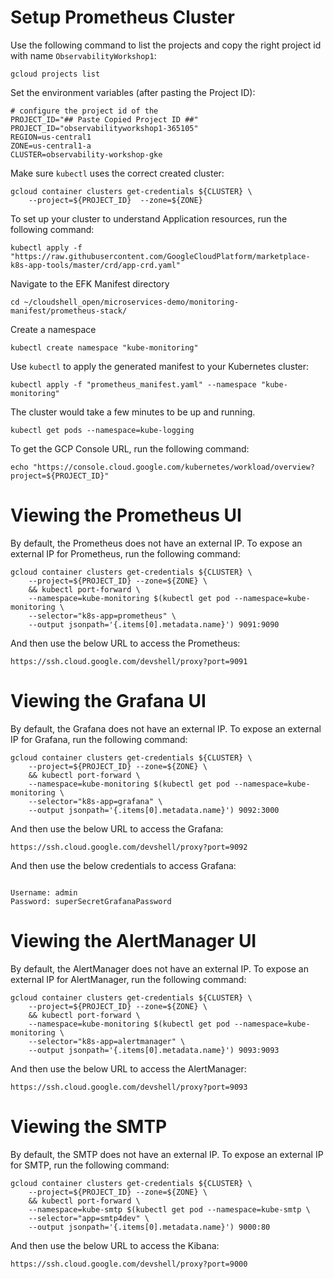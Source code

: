 # Setup Prometheus Cluster
Use the following command to list the projects and copy the right project id with name  `ObservabilityWorkshop1`:

```
gcloud projects list
```

Set the environment variables (after pasting the Project ID):

```
# configure the project id of the 
PROJECT_ID="## Paste Copied Project ID ##"
PROJECT_ID="observabilityworkshop1-365105"
REGION=us-central1
ZONE=us-central1-a
CLUSTER=observability-workshop-gke
```

Make sure `kubectl` uses the correct created cluster:

```
gcloud container clusters get-credentials ${CLUSTER} \
	--project=${PROJECT_ID}  --zone=${ZONE}
```

To set up your cluster to understand Application resources, run the following command:
```
kubectl apply -f "https://raw.githubusercontent.com/GoogleCloudPlatform/marketplace-k8s-app-tools/master/crd/app-crd.yaml"
```

Navigate to the EFK Manifest directory

```
cd ~/cloudshell_open/microservices-demo/monitoring-manifest/prometheus-stack/
```


Create a namespace

```
kubectl create namespace "kube-monitoring"
```


Use `kubectl` to apply the generated manifest to your Kubernetes cluster:

```
kubectl apply -f "prometheus_manifest.yaml" --namespace "kube-monitoring"
```

The cluster would take a few minutes to be up and running.

```
kubectl get pods --namespace=kube-logging
```

To get the GCP Console URL, run the following command:

```
echo "https://console.cloud.google.com/kubernetes/workload/overview?project=${PROJECT_ID}"
```



# Viewing the Prometheus UI
By default, the Prometheus does not have an external IP. To expose an external IP for Prometheus, run the following command:

```
gcloud container clusters get-credentials ${CLUSTER} \
	--project=${PROJECT_ID} --zone=${ZONE} \
	&& kubectl port-forward \
	--namespace=kube-monitoring $(kubectl get pod --namespace=kube-monitoring \
	--selector="k8s-app=prometheus" \
	--output jsonpath='{.items[0].metadata.name}') 9091:9090
```

And then use the below URL to access the Prometheus:

```
https://ssh.cloud.google.com/devshell/proxy?port=9091
```


# Viewing the Grafana UI
By default, the Grafana does not have an external IP. To expose an external IP for Grafana, run the following command:

```
gcloud container clusters get-credentials ${CLUSTER} \
	--project=${PROJECT_ID} --zone=${ZONE} \
	&& kubectl port-forward \
	--namespace=kube-monitoring $(kubectl get pod --namespace=kube-monitoring \
	--selector="k8s-app=grafana" \
	--output jsonpath='{.items[0].metadata.name}') 9092:3000
```

And then use the below URL to access the Grafana:

```
https://ssh.cloud.google.com/devshell/proxy?port=9092
```

And then use the below credentials to access Grafana:

```

Username: admin
Password: superSecretGrafanaPassword

```

# Viewing the AlertManager UI
By default, the AlertManager does not have an external IP. To expose an external IP for AlertManager, run the following command:

```
gcloud container clusters get-credentials ${CLUSTER} \
	--project=${PROJECT_ID} --zone=${ZONE} \
	&& kubectl port-forward \
	--namespace=kube-monitoring $(kubectl get pod --namespace=kube-monitoring \
	--selector="k8s-app=alertmanager" \
	--output jsonpath='{.items[0].metadata.name}') 9093:9093
```

And then use the below URL to access the AlertManager:

```
https://ssh.cloud.google.com/devshell/proxy?port=9093
```


# Viewing the SMTP
By default, the SMTP does not have an external IP. To expose an external IP for SMTP, run the following command:

```
gcloud container clusters get-credentials ${CLUSTER} \
	--project=${PROJECT_ID} --zone=${ZONE} \
	&& kubectl port-forward \
	--namespace=kube-smtp $(kubectl get pod --namespace=kube-smtp \
	--selector="app=smtp4dev" \
	--output jsonpath='{.items[0].metadata.name}') 9000:80
```

And then use the below URL to access the Kibana:

```
https://ssh.cloud.google.com/devshell/proxy?port=9000
```

